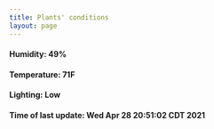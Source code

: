 ```yaml
---
title: Plants' conditions
layout: page
---
```



#### Humidity: 49%
#### Temperature: 71F
#### Lighting: Low
#### Time of last update: Wed Apr 28 20:51:02 CDT 2021

